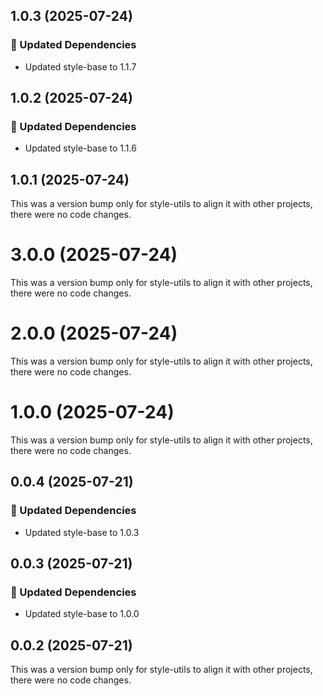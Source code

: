 ## 1.0.3 (2025-07-24)

### 🧱 Updated Dependencies

- Updated style-base to 1.1.7

## 1.0.2 (2025-07-24)

### 🧱 Updated Dependencies

- Updated style-base to 1.1.6

## 1.0.1 (2025-07-24)

This was a version bump only for style-utils to align it with other projects, there were no code changes.

# 3.0.0 (2025-07-24)

This was a version bump only for style-utils to align it with other projects, there were no code changes.

# 2.0.0 (2025-07-24)

This was a version bump only for style-utils to align it with other projects, there were no code changes.

# 1.0.0 (2025-07-24)

This was a version bump only for style-utils to align it with other projects, there were no code changes.

## 0.0.4 (2025-07-21)

### 🧱 Updated Dependencies

- Updated style-base to 1.0.3

## 0.0.3 (2025-07-21)

### 🧱 Updated Dependencies

- Updated style-base to 1.0.0

## 0.0.2 (2025-07-21)

This was a version bump only for style-utils to align it with other projects, there were no code changes.
